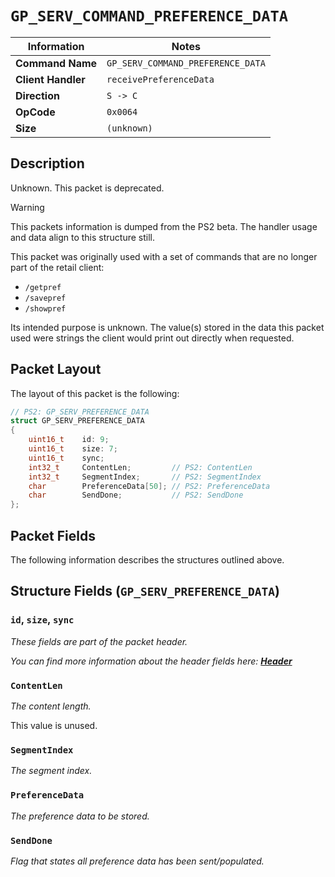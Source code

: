 # `GP_SERV_COMMAND_PREFERENCE_DATA`

| Information               | Notes |
|---                        |---    |
| **Command Name**          | `GP_SERV_COMMAND_PREFERENCE_DATA` |
| **Client Handler**        | `receivePreferenceData` |
| **Direction**             | `S -> C` |
| **OpCode**                | `0x0064` |
| **Size**                  | `(unknown)` |

## Description

Unknown. This packet is deprecated.

> [!WARNING]
> This packets information is dumped from the PS2 beta. The handler usage and data align to this structure still.

This packet was originally used with a set of commands that are no longer part of the retail client:

  - `/getpref`
  - `/savepref`
  - `/showpref`

Its intended purpose is unknown. The value(s) stored in the data this packet used were strings the client would print out directly when requested.

## Packet Layout

The layout of this packet is the following:

```cpp
// PS2: GP_SERV_PREFERENCE_DATA
struct GP_SERV_PREFERENCE_DATA
{
    uint16_t    id: 9;
    uint16_t    size: 7;
    uint16_t    sync;
    int32_t     ContentLen;         // PS2: ContentLen
    int32_t     SegmentIndex;       // PS2: SegmentIndex
    char        PreferenceData[50]; // PS2: PreferenceData
    char        SendDone;           // PS2: SendDone
};
```

## Packet Fields

The following information describes the structures outlined above.

## Structure Fields (`GP_SERV_PREFERENCE_DATA`)

### `id`, `size`, `sync`

_These fields are part of the packet header._

_You can find more information about the header fields here: [**Header**](/world/HEADER.md)_

### `ContentLen`

_The content length._

This value is unused.

### `SegmentIndex`

_The segment index._

### `PreferenceData`

_The preference data to be stored._

### `SendDone`

_Flag that states all preference data has been sent/populated._
